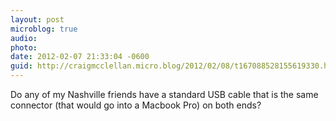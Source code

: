 ```yaml
---
layout: post
microblog: true
audio: 
photo: 
date: 2012-02-07 21:33:04 -0600
guid: http://craigmcclellan.micro.blog/2012/02/08/t167088528155619330.html
---
```

Do any of my Nashville friends have a standard USB cable that is the same connector (that would go into a Macbook Pro) on both ends?
